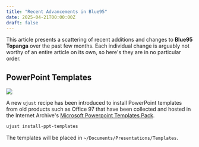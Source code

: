 ```yaml
---
title: "Recent Advancements in Blue95"
date: 2025-04-21T00:00:00Z
draft: false
---
```


This article presents a scattering of recent additions and changes to **Blue95 Topanga** over the past few months. Each individual change is arguably not worthy of an entire article on its own, so here's they are in no particular order.

## PowerPoint Templates

<a href="/images/post-images/recent-advancements/ppt.png"><img src="/images/post-images/recent-advancements/ppt.png" /></a>


A new `ujust` recipe has been introduced to install PowerPoint templates from old products such as Office 97 that have been collected and hosted in the Internet Archive's [Microsoft Powerpoint Templates Pack](https://archive.org/details/powerpoint-templates).

```bash
ujust install-ppt-templates
```

The templates will be placed in `~/Documents/Presentations/Templates`.
